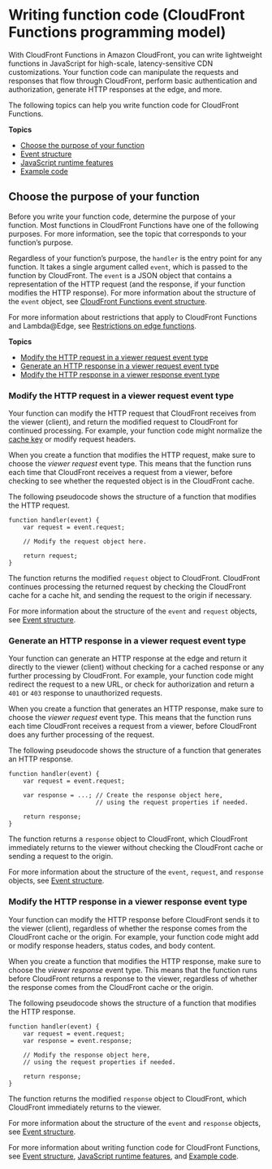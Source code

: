 # Writing function code \(CloudFront Functions programming model\)<a name="writing-function-code"></a>

With CloudFront Functions in Amazon CloudFront, you can write lightweight functions in JavaScript for high\-scale, latency\-sensitive CDN customizations\. Your function code can manipulate the requests and responses that flow through CloudFront, perform basic authentication and authorization, generate HTTP responses at the edge, and more\.

The following topics can help you write function code for CloudFront Functions\.

**Topics**
+ [Choose the purpose of your function](#function-code-choose-purpose)
+ [Event structure](functions-event-structure.md)
+ [JavaScript runtime features](functions-javascript-runtime-features.md)
+ [Example code](functions-example-code.md)

## Choose the purpose of your function<a name="function-code-choose-purpose"></a>

Before you write your function code, determine the purpose of your function\. Most functions in CloudFront Functions have one of the following purposes\. For more information, see the topic that corresponds to your function’s purpose\.

Regardless of your function’s purpose, the `handler` is the entry point for any function\. It takes a single argument called `event`, which is passed to the function by CloudFront\. The `event` is a JSON object that contains a representation of the HTTP request \(and the response, if your function modifies the HTTP response\)\. For more information about the structure of the `event` object, see [CloudFront Functions event structure](functions-event-structure.md)\.

For more information about restrictions that apply to CloudFront Functions and Lambda@Edge, see [Restrictions on edge functions](edge-functions-restrictions.md)\.

**Topics**
+ [Modify the HTTP request in a viewer request event type](#function-code-modify-request)
+ [Generate an HTTP response in a viewer request event type](#function-code-generate-response)
+ [Modify the HTTP response in a viewer response event type](#function-code-modify-response)

### Modify the HTTP request in a viewer request event type<a name="function-code-modify-request"></a>

Your function can modify the HTTP request that CloudFront receives from the viewer \(client\), and return the modified request to CloudFront for continued processing\. For example, your function code might normalize the [cache key](understanding-the-cache-key.md) or modify request headers\.

When you create a function that modifies the HTTP request, make sure to choose the *viewer request* event type\. This means that the function runs each time that CloudFront receives a request from a viewer, before checking to see whether the requested object is in the CloudFront cache\.

The following pseudocode shows the structure of a function that modifies the HTTP request\.

```
function handler(event) {
    var request = event.request;

    // Modify the request object here.

    return request;
}
```

The function returns the modified `request` object to CloudFront\. CloudFront continues processing the returned request by checking the CloudFront cache for a cache hit, and sending the request to the origin if necessary\.

For more information about the structure of the `event` and `request` objects, see [Event structure](functions-event-structure.md)\.

### Generate an HTTP response in a viewer request event type<a name="function-code-generate-response"></a>

Your function can generate an HTTP response at the edge and return it directly to the viewer \(client\) without checking for a cached response or any further processing by CloudFront\. For example, your function code might redirect the request to a new URL, or check for authorization and return a `401` or `403` response to unauthorized requests\.

When you create a function that generates an HTTP response, make sure to choose the *viewer request* event type\. This means that the function runs each time CloudFront receives a request from a viewer, before CloudFront does any further processing of the request\.

The following pseudocode shows the structure of a function that generates an HTTP response\.

```
function handler(event) {
    var request = event.request;

    var response = ...; // Create the response object here,
                        // using the request properties if needed.

    return response;
}
```

The function returns a `response` object to CloudFront, which CloudFront immediately returns to the viewer without checking the CloudFront cache or sending a request to the origin\.

For more information about the structure of the `event`, `request`, and `response` objects, see [Event structure](functions-event-structure.md)\.

### Modify the HTTP response in a viewer response event type<a name="function-code-modify-response"></a>

Your function can modify the HTTP response before CloudFront sends it to the viewer \(client\), regardless of whether the response comes from the CloudFront cache or the origin\. For example, your function code might add or modify response headers, status codes, and body content\.

When you create a function that modifies the HTTP response, make sure to choose the *viewer response* event type\. This means that the function runs before CloudFront returns a response to the viewer, regardless of whether the response comes from the CloudFront cache or the origin\.

The following pseudocode shows the structure of a function that modifies the HTTP response\.

```
function handler(event) {
    var request = event.request;
    var response = event.response;

    // Modify the response object here,
    // using the request properties if needed.

    return response;
}
```

The function returns the modified `response` object to CloudFront, which CloudFront immediately returns to the viewer\.

For more information about the structure of the `event` and `response` objects, see [Event structure](functions-event-structure.md)\.

For more information about writing function code for CloudFront Functions, see [Event structure](functions-event-structure.md), [JavaScript runtime features](functions-javascript-runtime-features.md), and [Example code](functions-example-code.md)\.